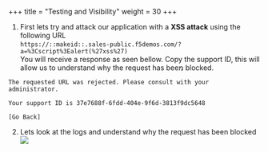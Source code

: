 +++
title = "Testing and Visibility"
weight = 30
+++

1. First lets try and attack our application with a **XSS attack** using the following URL  
`https://::makeid::.sales-public.f5demos.com/?a=%3Cscript%3Ealert(%27xss%27)`  
You will receive a response as seen bellow. Copy the support ID, this will allow us to understand why the request has beeמ blocked.

```
The requested URL was rejected. Please consult with your administrator.

Your support ID is 37e7688f-6fdd-404e-9f6d-3813f9dc5648

[Go Back]
```

2. Lets look at the logs and understand why the request has been blocked
![](/images/5/Slide3.PNG)